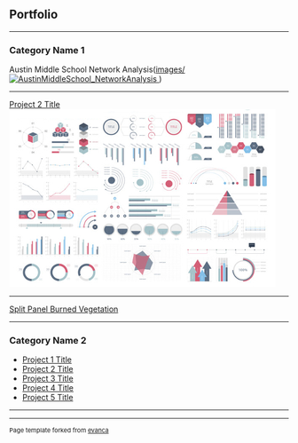 ## Portfolio

---

### Category Name 1 

Austin Middle School Network Analysis([images/![AustinMiddleSchool_NetworkAnalysis](https://user-images.githubusercontent.com/113393609/193434884-4fb39a4b-6b58-498c-8f06-e93e45e44b74.PNG)
](https://arcg.is/0uC8v1))


---
[Project 2 Title](/pdf/sample_presentation.pdf)
<img src="images/dummy_thumbnail.jpg?raw=true"/>

---
[Split Panel Burned Vegetation](https://nikollarsen.users.earthengine.app/view/burnedvegetation)


---

### Category Name 2

- [Project 1 Title](http://example.com/)
- [Project 2 Title](http://example.com/)
- [Project 3 Title](http://example.com/)
- [Project 4 Title](http://example.com/)
- [Project 5 Title](http://example.com/)

---




---
<p style="font-size:11px">Page template forked from <a href="https://github.com/evanca/quick-portfolio">evanca</a></p>
<!-- Remove above link if you don't want to attibute -->
